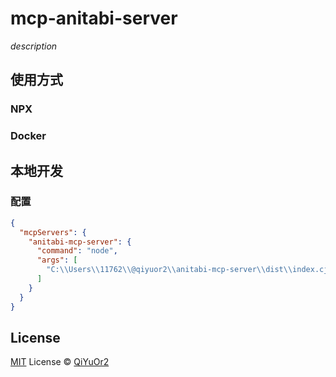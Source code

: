# mcp-anitabi-server

_description_

## 使用方式

### NPX

### Docker

## 本地开发

### 配置

```json
{
  "mcpServers": {
    "anitabi-mcp-server": {
      "command": "node",
      "args": [
        "C:\\Users\\11762\\@qiyuor2\\anitabi-mcp-server\\dist\\index.cjs"
      ]
    }
  }
}
```

## License

[MIT](./LICENSE) License © [QiYuOr2](https://github.com/QiYuOr2)

<!-- Badges -->
